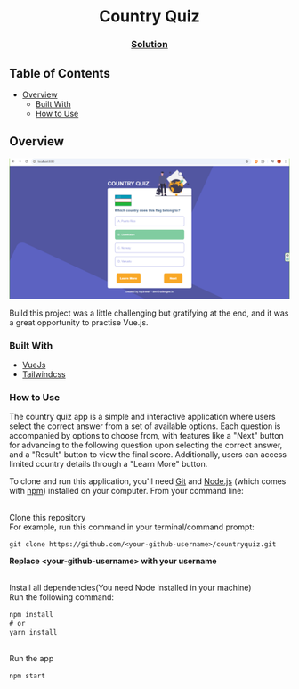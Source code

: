 <h1 align="center">Country Quiz</h1>

<div align="center">
  <h3>
    <a href="https://github.com/Kguinesh/countryquiz">
      Solution
    </a>
  </h3>
</div>

## Table of Contents

- [Overview](#overview)
  - [Built With](#built-with)
  - [How to Use](#how-to-use)

## Overview
![alt text](https://github.com/Kguinesh/countryquiz/blob/main/src/assets/Screenshot.png)

Build this project was a little challenging but gratifying at the end, and it was a great opportunity to practise Vue.js.

### Built With

- [VueJs](https://vuejs.org/)
- [Tailwindcss](https://tailwindcss.com/)

### How to Use
The country quiz app is a simple and interactive application where users select the correct answer from a set of available options. Each question is accompanied by options to choose from, with features like a "Next" button for advancing to the following question upon selecting the correct answer, and a "Result" button to view the final score. Additionally, users can access limited country details through a "Learn More" button.

To clone and run this application, you'll need [Git](https://git) and [Node.js](https://nodejs.org/en) (which comes with [npm](https://www.npmjs.com/)) installed on your computer. 
From your command line:

<br>Clone this repository
   <br />For example, run this command in your terminal/command prompt:
   ```
   git clone https://github.com/<your-github-username>/countryquiz.git
   ```
   **Replace \<your-github-username> with your username**

<br>Install all dependencies(You need Node installed in your machine)
  <br />Run the following command:
  ```
  npm install 
  # or 
  yarn install  
  ```

<br>Run the app
  ```
  npm start  
  ```